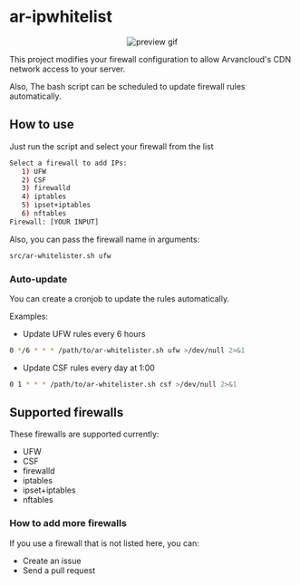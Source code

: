 # ar-ipwhitelist

<p align="center">
    <img alt="preview gif" src="https://github.com/sh-sh-dev/ar-ipwhitelist/raw/main/preview.gif">
</p>

This project modifies your firewall configuration to allow Arvancloud's CDN network access to your server.

Also, The bash script can be scheduled to update firewall rules automatically.

## How to use

Just run the script and select your firewall from the list

```bash
Select a firewall to add IPs:
   1) UFW
   2) CSF
   3) firewalld
   4) iptables
   5) ipset+iptables
   6) nftables
Firewall: [YOUR INPUT]
```

Also, you can pass the firewall name in arguments:

```bash
src/ar-whitelister.sh ufw
```

### Auto-update

You can create a cronjob to update the rules automatically.

Examples:

* Update UFW rules every 6 hours

```bash
0 */6 * * * /path/to/ar-whitelister.sh ufw >/dev/null 2>&1
```

* Update CSF rules every day at 1:00

```bash
0 1 * * * /path/to/ar-whitelister.sh csf >/dev/null 2>&1
```

## Supported firewalls

These firewalls are supported currently:

* UFW
* CSF
* firewalld
* iptables
* ipset+iptables
* nftables

### How to add more firewalls

If you use a firewall that is not listed here, you can:

* Create an issue
* Send a pull request
